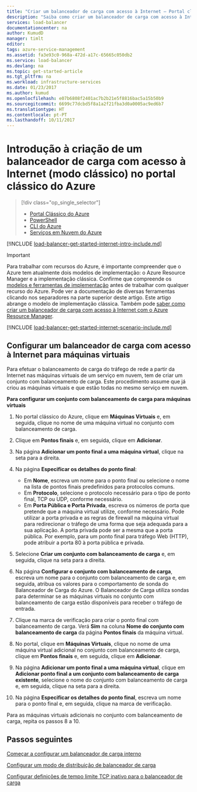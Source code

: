 ```yaml
---
title: "Criar um balanceador de carga com acesso à Internet – Portal clássico do Azure | Microsoft Docs"
description: "Saiba como criar um balanceador de carga com acesso à Internet num modelo de implementação clássica com o portal clássico do Azure"
services: load-balancer
documentationcenter: na
author: KumudD
manager: timlt
editor: 
tags: azure-service-management
ms.assetid: fa3e93c0-968a-472d-a17c-65665c050db2
ms.service: load-balancer
ms.devlang: na
ms.topic: get-started-article
ms.tgt_pltfrm: na
ms.workload: infrastructure-services
ms.date: 01/23/2017
ms.author: kumud
ms.openlocfilehash: e07b6808f2401ac7b2b21e5f8816bac5a15b50b9
ms.sourcegitcommit: 6699c77dcbd5f8a1a2f21fba3d0a0005ac9ed6b7
ms.translationtype: HT
ms.contentlocale: pt-PT
ms.lasthandoff: 10/11/2017
---
```

# <a name="get-started-creating-an-internet-facing-load-balancer-classic-in-the-azure-classic-portal"></a>Introdução à criação de um balanceador de carga com acesso à Internet (modo clássico) no portal clássico do Azure

> [!div class="op_single_selector"]
> * [Portal Clássico do Azure](../load-balancer/load-balancer-get-started-internet-classic-portal.md)
> * [PowerShell](../load-balancer/load-balancer-get-started-internet-classic-ps.md)
> * [CLI do Azure](../load-balancer/load-balancer-get-started-internet-classic-cli.md)
> * [Serviços em Nuvem do Azure](../load-balancer/load-balancer-get-started-internet-classic-cloud.md)

[!INCLUDE [load-balancer-get-started-internet-intro-include.md](../../includes/load-balancer-get-started-internet-intro-include.md)]

> [!IMPORTANT]
> Para trabalhar com recursos do Azure, é importante compreender que o Azure tem atualmente dois modelos de implementação: o Azure Resource Manager e a implementação clássica. Confirme que compreende os [modelos e ferramentas de implementação](../azure-classic-rm.md) antes de trabalhar com qualquer recurso do Azure. Pode ver a documentação de diversas ferramentas clicando nos separadores na parte superior deste artigo. Este artigo abrange o modelo de implementação clássica. Também pode [saber como criar um balanceador de carga com acesso à Internet com o Azure Resource Manager](load-balancer-get-started-internet-arm-ps.md).

[!INCLUDE [load-balancer-get-started-internet-scenario-include.md](../../includes/load-balancer-get-started-internet-scenario-include.md)]

## <a name="set-up-an-internet-facing-load-balancer-for-virtual-machines"></a>Configurar um balanceador de carga com acesso à Internet para máquinas virtuais

Para efetuar o balanceamento de carga do tráfego de rede a partir da Internet nas máquinas virtuais de um serviço em nuvem, tem de criar um conjunto com balanceamento de carga. Este procedimento assume que já criou as máquinas virtuais e que estão todas no mesmo serviço em nuvem.

**Para configurar um conjunto com balanceamento de carga para máquinas virtuais**

1. No portal clássico do Azure, clique em **Máquinas Virtuais** e, em seguida, clique no nome de uma máquina virtual no conjunto com balanceamento de carga.
2. Clique em **Pontos finais** e, em seguida, clique em **Adicionar**.
3. Na página **Adicionar um ponto final a uma máquina virtual**, clique na seta para a direita.
4. Na página **Especificar os detalhes do ponto final**:

   * Em **Nome**, escreva um nome para o ponto final ou selecione o nome na lista de pontos finais predefinidos para protocolos comuns.
   * Em **Protocolo**, selecione o protocolo necessário para o tipo de ponto final, TCP ou UDP, conforme necessário.
   * Em **Porta Pública e Porta Privada**, escreva os números de porta que pretende que a máquina virtual utilize, conforme necessário. Pode utilizar a porta privada e as regras de firewall na máquina virtual para redirecionar o tráfego de uma forma que seja adequada para a sua aplicação. A porta privada pode ser a mesma que a porta pública. Por exemplo, para um ponto final para tráfego Web (HTTP), pode atribuir a porta 80 à porta pública e privada.

5. Selecione **Criar um conjunto com balanceamento de carga** e, em seguida, clique na seta para a direita.
6. Na página **Configurar o conjunto com balanceamento de carga**, escreva um nome para o conjunto com balanceamento de carga e, em seguida, atribua os valores para o comportamento de sonda do Balanceador de Carga do Azure. O Balanceador de Carga utiliza sondas para determinar se as máquinas virtuais no conjunto com balanceamento de carga estão disponíveis para receber o tráfego de entrada.
7. Clique na marca de verificação para criar o ponto final com balanceamento de carga. Verá **Sim** na coluna **Nome do conjunto com balanceamento de carga** da página **Pontos finais** da máquina virtual.
8. No portal, clique em **Máquinas Virtuais**, clique no nome de uma máquina virtual adicional no conjunto com balanceamento de carga, clique em **Pontos finais** e, em seguida, clique em **Adicionar**.
9. Na página **Adicionar um ponto final a uma máquina virtual**, clique em **Adicionar ponto final a um conjunto com balanceamento de carga existente**, selecione o nome do conjunto com balanceamento de carga e, em seguida, clique na seta para a direita.
10. Na página **Especificar os detalhes do ponto final**, escreva um nome para o ponto final e, em seguida, clique na marca de verificação.

Para as máquinas virtuais adicionais no conjunto com balanceamento de carga, repita os passos 8 a 10.

## <a name="next-steps"></a>Passos seguintes

[Começar a configurar um balanceador de carga interno](load-balancer-get-started-ilb-arm-ps.md)

[Configurar um modo de distribuição de balanceador de carga](load-balancer-distribution-mode.md)

[Configurar definições de tempo limite TCP inativo para o balanceador de carga](load-balancer-tcp-idle-timeout.md)

